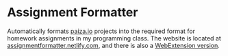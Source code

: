 # Assignment Formatter
Automatically formats [paiza.io](https://paiza.io) projects into the required format for homework assignments in my programming class. The website is located at [assignmentformatter.netlify.com](https://assignmentformatter.netlify.com/), and there is also a [WebExtension version](https://addons.mozilla.org/en-US/firefox/addon/assignment-formatter/).
